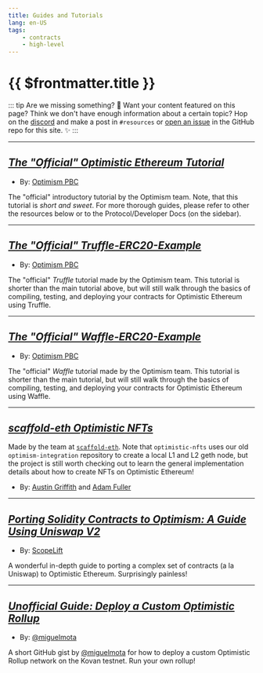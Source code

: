```yaml
---
title: Guides and Tutorials
lang: en-US
tags:
    - contracts
    - high-level
---
```


# {{ $frontmatter.title }}

::: tip Are we missing something? 🧐
Want your content featured on this page?
Think we don't have enough information about a certain topic?
Hop on the [discord](https://discord.gg/5TaAXGn2D8) and make a post in `#resources` or [open an issue](https://github.com/ethereum-optimism/community-hub/issues) in the GitHub repo for this site. ✨
:::

---
## [*The "Official" Optimistic Ethereum Tutorial*](https://github.com/ethereum-optimism/optimism-tutorial/blob/main/README.md)

* By: [Optimism PBC](https://optimism.io)

The "official" introductory tutorial by the Optimism team.
Note, that this tutorial is _short and sweet_.
For more thorough guides, please refer to other the resources below or to the Protocol/Developer Docs (on the sidebar).

---
## [*The "Official" Truffle-ERC20-Example*](https://github.com/ethereum-optimism/Truffle-ERC20-Example/blob/main/README.md)

* By: [Optimism PBC](https://optimism.io)

The "official" _Truffle_ tutorial made by the Optimism team.
This tutorial is shorter than the main tutorial above, but will still walk through the basics of compiling, testing, and deploying your contracts for Optimistic Ethereum using Truffle.

---
## [*The "Official" Waffle-ERC20-Example*](https://github.com/ethereum-optimism/Waffle-ERC20-Example/blob/main/README.md)

* By: [Optimism PBC](https://optimism.io)

The "official" _Waffle_ tutorial made by the Optimism team.
This tutorial is shorter than the main tutorial, but will still walk through the basics of compiling, testing, and deploying your contracts for Optimistic Ethereum using Waffle.

---
## [*scaffold-eth Optimistic NFTs*](https://github.com/austintgriffith/scaffold-eth/tree/optimistic-nfts)

Made by the team at [`scaffold-eth`](https://github.com/austintgriffith/scaffold-eth).
Note that `optimistic-nfts` uses our old `optimism-integration` repository to create a local L1 and L2 geth node, but the project is still worth checking out to learn the general implementation details about how to create NFTs on Optimistic Ethereum!

* By: [Austin Griffith](https://github.com/austintgriffith/scaffold-eth/commits?author=austintgriffith) and [Adam Fuller](https://github.com/austintgriffith/scaffold-eth/commits?author=azf20)

---
## [*Porting Solidity Contracts to Optimism: A Guide Using Uniswap V2*](https://hackmd.io/@scopelift/Hy853dTsP)

* By: [ScopeLift](https://www.scopelift.co/)

A wonderful in-depth guide to porting a complex set of contracts (a la Uniswap) to Optimistic Ethereum.
Surprisingly painless!

---
## [*Unofficial Guide: Deploy a Custom Optimistic Rollup*](https://gist.github.com/miguelmota/973e62c8f3da0571fc2c469b65c54d71)

* By: [@miguelmota](https://twitter.com/miguelmotah)

A short GitHub gist by [@miguelmota](https://twitter.com/miguelmotah) for how to deploy a custom Optimistic Rollup network on the Kovan testnet.
Run your own rollup!
